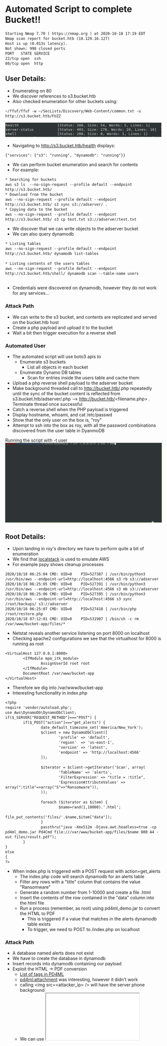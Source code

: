 # Automated Script to complete Bucket!!

```
Starting Nmap 7.70 ( https://nmap.org ) at 2020-10-18 17:19 EDT
Nmap scan report for bucket.htb (10.129.16.127)
Host is up (0.013s latency).
Not shown: 998 closed ports
PORT   STATE SERVICE
22/tcp open  ssh
80/tcp open  http

```


## User Details:    
* Enumerating on 80
* We discover references to s3.bucket.htb
* Also checked enumeration for other buckets using:
```
~/ffuf/ffuf -w ~/SecLists/Discovery/Web-Content/common.txt -u http://s3.bucket.htb/FUZZ
```
![Enumeration of Buckets](./images/enumeration.png "Enumeration of services")
* Navigating to http://s3.bucket.htb/health displays:
```
{"services": {"s3": "running", "dynamodb": "running"}}
```
* We can perform bucket enumeration and search for contents
* For example:
```
* Searching for buckets
aws s3 ls  --no-sign-request --profile default --endpoint http://s3.bucket.htb/
* Download from the bucket
aws --no-sign-request --profile default --endpoint http://s3.bucket.htb/ s3 sync s3://adserver/ .
* Copying data to the bucket
aws --no-sign-request --profile default --endpoint http://s3.bucket.htb/ s3 cp test.txt s3://adserver/test.txt
```
* We discover that we can write objects to the adserver bucket
* We can also query dynamodb
```
* Listing tables
aws --no-sign-request --profile default --endpoint http://s3.bucket.htb/ dynamodb list-tables

* Listing contents of the users tables
aws --no-sign-request --profile default --endpoint http://s3.bucket.htb/shell/ dynamodb scan --table-name users
 
```
* Credentials were discovered on dynamodb, however they do not work for any services... 

### Attack Path
* We can write to the s3 bucket, and contents are replicated and served on the bucket.htb host
* Create a php payload and upload it to the bucket
* Wait a bit then trigger execution for a reverse shell

### Automated User
* The automated script will use boto3 apis to
	* Enumerate s3 buckets
		* List all objects in each bucket
	* Enumerate Dynamo DB tables
		* Scan for entries inside the users table and cache them
* Upload a php reverse shell payload to the adserver bucket
* Make background threaded call to http://bucket.htb/<filename>.php repeatedly until the sync of the bucket content is reflected from s3.bucket.htb/adserver/<filename>.php --> http://bucket.htb/<filename.php> . Terminate thread once successful 
* Catch a reverse shell when the PHP payload is triggered
* Display hostname, whoami, and cat /etc/passwd
* Show that the only user on the box is, "roy"
* Attempt to ssh into the box as roy, with all the password combinations discovered from the user table in DyanmoDB


Running the script with -t user
 ![Automated User Flag](./images/bucket-user.gif "User Step")


## Root Details:
* Upon landing in roy's directory we have to perform quite a bit of enumeration
* We find that [localstack](https://github.com/localstack/localstack) is used to emulate AWS
* For example pspy shows cleanup processes
```
2020/10/18 06:25:04 CMD: UID=0    PID=527387 | /usr/bin/python3 /usr/bin/aws --endpoint-url=http://localhost:4566 s3 rb s3://adserver                   
2020/10/18 06:25:05 CMD: UID=0    PID=527391 | /usr/bin/python3 /usr/bin/aws --endpoint-url=http://localhost:4566 s3 mb s3://adserver                   
2020/10/18 06:25:06 CMD: UID=0    PID=527395 | /usr/bin/python3 /usr/bin/aws --endpoint-url=http://localhost:4566 s3 sync /root/backups/ s3://adserver 
2020/10/18 06:25:07 CMD: UID=0    PID=527418 | /usr/bin/php /root/restore.php 
2020/10/18 07:12:01 CMD: UID=0    PID=531907 | /bin/sh -c rm /var/www/bucket-app/files/*

```
* Netstat reveals another service listening on port 8000 on localhost
* Checking apache2 configurations we see that the virtualhost for 8000 is running as root
```
<VirtualHost 127.0.0.1:8000>                                                                                                                                                                       
        <IfModule mpm_itk_module>                                                                                                                                                                  
                AssignUserId root root
        </IfModule>
        DocumentRoot /var/www/bucket-app
</VirtualHost>
```
* Therefore we dig into /var/www/bucket-app
* Interesting functionality in index.php
```
<?php
require 'vendor/autoload.php';
use Aws\DynamoDb\DynamoDbClient;
if($_SERVER["REQUEST_METHOD"]==="POST") {
        if($_POST["action"]==="get_alerts") {
                date_default_timezone_set('America/New_York');
                $client = new DynamoDbClient([
                        'profile' => 'default',
                        'region'  => 'us-east-1',
                        'version' => 'latest',
                        'endpoint' => 'http://localhost:4566'
                ]);

                $iterator = $client->getIterator('Scan', array(
                        'TableName' => 'alerts',
                        'FilterExpression' => "title = :title",
                        'ExpressionAttributeValues' => array(":title"=>array("S"=>"Ransomware")),
                ));

                foreach ($iterator as $item) {
                        $name=rand(1,10000).'.html';
                        file_put_contents('files/'.$name,$item["data"]);
                }
                passthru("java -Xmx512m -Djava.awt.headless=true -cp pd4ml_demo.jar Pd4Cmd file:///var/www/bucket-app/files/$name 800 A4 -out files/result.pdf");
        }
}
else
{
?>
```
* When index.php is triggered with a POST request with action=get_alerts
	* The index.php code will search dynamodb for an alerts table
	* Filter any rows with a "title" column that contains the value "Ransomware"
	* Generate a random number from 1-10000 and create a file <randomnumber>.html
	* Insert the contents of the row contained in the "data" column into the html file
	* Run a process (remember, as root) using pd4ml_demo.jar to convert the HTML to PDF
		* This is triggered if a value that matches in the alerts dynamodb table exists
		* To trigger, we need to POST to /index.php on localhost

### Attack Path
* A database named alerts does not exist
* We have to create the database in dynamodb
* Insert records into dynamodb containing our payload
* Exploit the HTML -> PDF conversion
	* [List of tags in PD4ML](https://pd4ml.com/html.htm)
	* <pd4ml:attachment> was interesting, however it didn't work
	* calling <img src=<attacker_ip> /> will have the server phone background
	* We can use <iframe src="file:///<files>"> to disclose information
	* Pull the resulting PDF to see the extracted values

### Automation root
* Using boto3:
	* Create a table alerts with the schema that we infer from what the code in index.php is doing
	* Insert an item into the alerts dynamodb table
	* Our payload here is to pull /root/.ssh/id_rsa and have that render within the PDF 
* Make a call to localhost:8000 to trigger index.php 
* Wait a few seconds
* Download the resulting file in /var/www/bucket-app/files/result.php 
* Parse the PDF programatically using PyPDF2 to pull the private key
* Save the private key to file
* Log into the host as root	

Running the script with -t root
![Automated root Flag](./images/bucket-root.gif "Root Step")
